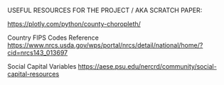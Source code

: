 USEFUL RESOURCES FOR THE PROJECT / AKA SCRATCH PAPER: 

https://plotly.com/python/county-choropleth/

Country FIPS Codes Reference
https://www.nrcs.usda.gov/wps/portal/nrcs/detail/national/home/?cid=nrcs143_013697

Social Capital Variables
https://aese.psu.edu/nercrd/community/social-capital-resources